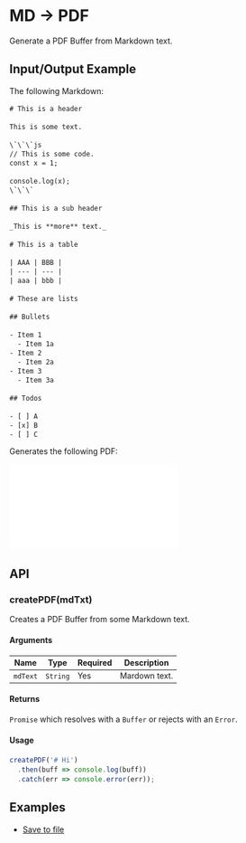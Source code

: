 # MD -> PDF

Generate a PDF Buffer from Markdown text.

## Input/Output Example

The following Markdown:

```
# This is a header

This is some text.

\`\`\`js
// This is some code.
const x = 1;

console.log(x);
\`\`\`

## This is a sub header

_This is **more** text._

# This is a table

| AAA | BBB |
| --- | --- |
| aaa | bbb |

# These are lists

## Bullets

- Item 1
  - Item 1a
- Item 2
  - Item 2a
- Item 3
  - Item 3a

## Todos

- [ ] A
- [x] B
- [ ] C
```

Generates the following PDF:

![PDF Output Example](./example.pdf)

## API

### createPDF(mdTxt)

Creates a PDF Buffer from some Markdown text.

#### Arguments

| Name     | Type     | Required | Description   |
| -------- | -------- | -------- | ------------- |
| `mdText` | `String` | Yes      | Mardown text. |

#### Returns

`Promise` which resolves with a `Buffer` or rejects with an `Error`.

#### Usage

```js
createPDF('# Hi')
  .then(buff => console.log(buff))
  .catch(err => console.error(err));
```

## Examples

- [Save to file](./examples/save-to-file.js)
